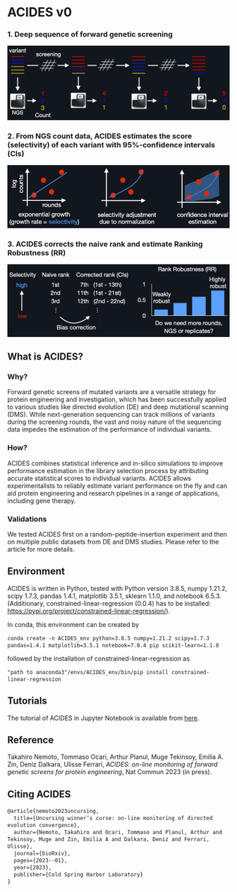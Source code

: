# ACIDES v0

### 1. Deep sequence of forward genetic screening
![](./figure/Fig1.png)

### 2. From NGS count data, ACIDES estimates the score (selectivity) of each variant with 95%-confidence intervals (CIs)
![](./figure/Fig2.png)

### 3. ACIDES corrects the naive rank and estimate Ranking Robustness (RR)
![](./figure/Fig3.png)


## What is ACIDES?

### Why?
Forward genetic screens of mutated variants are a versatile strategy for 
protein engineering and investigation, which has been successfully applied 
to various studies like directed evolution (DE) and deep mutational 
scanning (DMS). While next-generation sequencing can track millions of 
variants during the screening rounds, the vast and noisy nature of the 
sequencing data impedes the estimation of the performance of individual 
variants. 


### How?
ACIDES combines statistical inference and in-silico simulations to improve 
performance estimation in the library selection process by attributing 
accurate statistical scores to individual variants. ACIDES allows experimentalists to reliably estimate variant performance 
on the fly and can aid protein engineering and research pipelines in 
a range of applications, including gene therapy.

### Validations
We tested ACIDES first on a random-peptide-insertion experiment and then on multiple public datasets from DE and DMS studies. 
Please refer to the article for more details.


## Environment

ACIDES is written in Python, tested with Python version 3.8.5, 
numpy 1.21.2, scipy 1.7.3, pandas 1.4.1, matplotlib 3.5.1, 
sklearn 1.1.0, and notebook 6.5.3. (Additionary, 
constrained-linear-regression (0.0.4) has to be 
installed: https://pypi.org/project/constrained-linear-regression/).

In conda, this environment can be created by
````
conda create -n ACIDES_env python=3.8.5 numpy=1.21.2 scipy=1.7.3 pandas=1.4.1 matplotlib=3.5.1 notebook=7.0.4 pip scikit-learn=1.1.0
````
followed by the installation of constrained-linear-regression as
````
"path to anaconda3"/envs/ACIDES_env/bin/pip install constrained-linear-regression
````


## Tutorials

The tutorial of ACIDES in Jupyter Notebook is available from 
[here](./tutorial/ACIDES_tutorial.ipynb). 

## Reference

Takahiro Nemoto, Tommaso Ocari, Arthur Planul, Muge Tekinsoy, Emilia A. Zin, Deniz Dalkara, Ulisse Ferrari, 
*ACIDES: on-line monitoring of forward genetic screens for protein engineering*, 
Nat Commun 2023 (in press).

## Citing ACIDES
````
@article{nemoto2023uncursing,
  title={Uncursing winner’s curse: on-line monitoring of directed evolution convergence},
  author={Nemoto, Takahiro and Ocari, Tommaso and Planul, Arthur and Tekinsoy, Muge and Zin, Emilia A and Dalkara, Deniz and Ferrari, Ulisse},
  journal={bioRxiv},
  pages={2023--01},
  year={2023},
  publisher={Cold Spring Harbor Laboratory}
}
````
